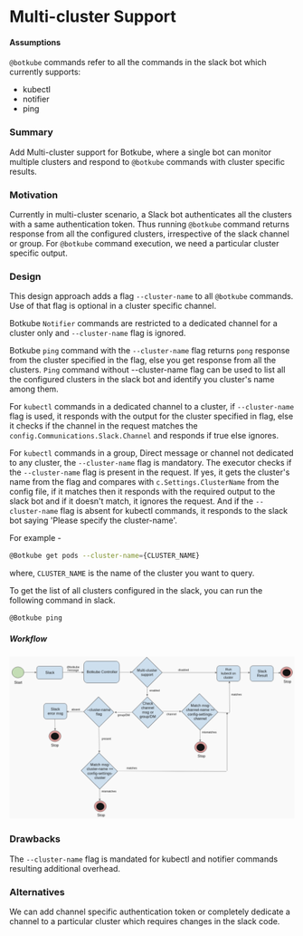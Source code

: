# Multi-cluster Support

#### Assumptions
`@botkube` commands refer to all the commands in the slack bot which currently supports:
- kubectl
- notifier
- ping
    

### Summary
Add Multi-cluster support for Botkube, where a single bot can monitor multiple clusters and respond to `@botkube` commands with cluster specific results.

### Motivation
Currently in multi-cluster scenario, a Slack bot authenticates all the clusters with a same authentication token. Thus running `@botkube` command returns response from all the configured clusters, irrespective of the slack channel or group. For `@botkube` command execution, we need a particular cluster specific output.

### Design

This design approach adds a flag `--cluster-name` to all `@botkube` commands. Use of that flag is optional in a cluster specific channel.

Botkube `Notifier` commands are restricted to a dedicated channel for a cluster only and `--cluster-name` flag is ignored. 

Botkube `ping` command with the `--cluster-name` flag returns `pong` response from the cluster specified in the flag, else you get response from all the clusters. `Ping` command without --cluster-name flag can be used to list all the configured clusters in the slack bot and identify you cluster's name among them.

For `kubectl` commands in a dedicated channel to a cluster, if `--cluster-name` flag is used, it responds with the output for the cluster specified in flag, else it checks if the channel in the request matches the `config.Communications.Slack.Channel` and responds if true else ignores.

For `kubectl` commands in a group, Direct message or channel not dedicated to any cluster, the `--cluster-name` flag is mandatory. The executor checks if the `--cluster-name` flag is present in the request. If yes, it gets the cluster's name from the flag and compares with `c.Settings.ClusterName` from the config file, if it matches then it responds with the required output to the slack bot and if it doesn't match, it ignores the request. And if the `--cluster-name` flag is absent for kubectl commands, it responds to the slack bot saying 'Please specify the cluster-name'. 

For example -
```sh
@Botkube get pods --cluster-name={CLUSTER_NAME}
```
where,
`CLUSTER_NAME` is the name of the cluster you want to query.

To get the list of all clusters configured in the slack, you can run the following command in slack.

```sh
@Botkube ping
```

##### Workflow

![Multi_Cluster_Design](workflow.png)


### Drawbacks
The `--cluster-name` flag is mandated for kubectl and notifier commands resulting additional overhead.

### Alternatives
We can add channel specific authentication token or completely dedicate a channel to a particular cluster which requires changes in the slack code.

